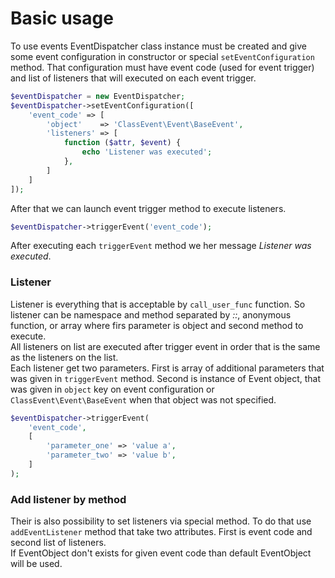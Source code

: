 # Basic usage
To use events EventDispatcher class instance must be created and give some event
configuration in constructor or special `setEventConfiguration` method. That configuration
must have event code (used for event trigger) and list of listeners that will executed
on each event trigger.

```php
$eventDispatcher = new EventDispatcher;
$eventDispatcher->setEventConfiguration([
    'event_code' => [
        'object'    => 'ClassEvent\Event\BaseEvent',
        'listeners' => [
            function ($attr, $event) {
                echo 'Listener was executed';
            },
        ]
    ]
]);
```

After that we can launch event trigger method to execute listeners.

```php
$eventDispatcher->triggerEvent('event_code');
```

After executing each `triggerEvent` method we her message _Listener was executed_.

### Listener
Listener is everything that is acceptable by `call_user_func` function. So listener
can be namespace and method separated by _::_, anonymous function, or array where
firs parameter is object and second method to execute.  
All listeners on list are executed after trigger event in order that is the same
as the listeners on the list.  
Each listener get two parameters. First is array of additional parameters that was
given in `triggerEvent` method. Second is instance of Event object, that was given
in `object` key on event configuration or `ClassEvent\Event\BaseEvent` when that
object was not specified.  

```php
$eventDispatcher->triggerEvent(
    'event_code',
    [
        'parameter_one' => 'value a',
        'parameter_two' => 'value b',
    ]
);
```
### Add listener by method
Their is also possibility to set listeners via special method. To do that use
`addEventListener` method that take two attributes. First is event code and
second list of listeners.  
If EventObject don't exists for given event code than default EventObject will be
used.

